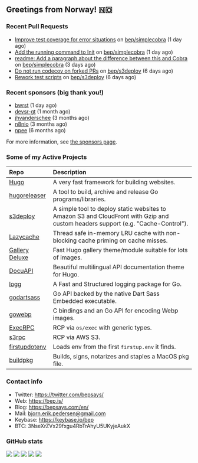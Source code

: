 ## Greetings from Norway! 🇳🇴

### Recent Pull Requests

- [Improve test coverage for error situations](https://github.com/bep/simplecobra/pull/6) on [bep/simplecobra](https://github.com/bep/simplecobra) (1 day ago)
- [ Add the running command to Init](https://github.com/bep/simplecobra/pull/5) on [bep/simplecobra](https://github.com/bep/simplecobra) (1 day ago)
- [readme: Add a paragraph about the difference between this and Cobra](https://github.com/bep/simplecobra/pull/4) on [bep/simplecobra](https://github.com/bep/simplecobra) (3 days ago)
- [Do not run codecov on forked PRs](https://github.com/bep/s3deploy/pull/385) on [bep/s3deploy](https://github.com/bep/s3deploy) (6 days ago)
- [Rework test scripts](https://github.com/bep/s3deploy/pull/384) on [bep/s3deploy](https://github.com/bep/s3deploy) (6 days ago)

### Recent sponsors (big thank you!)

- [bwrst](https://github.com/bwrst) (1 day ago)
- [devsr-gt](https://github.com/devsr-gt) (1 month ago)
- [jhvanderschee](https://github.com/jhvanderschee) (3 months ago)
- [n8nio](https://github.com/n8nio) (3 months ago)
- [npee](https://github.com/npee) (6 months ago)

For more information, see [the sponsors page](https://github.com/sponsors/bep/).

### Some of my Active Projects

| Repo  | Description |
| :---------------------------------------- | :------------------------------------------- |
| [Hugo](https://github.com/gohugoio/hugo)|A very fast framework for building websites. |
| [hugoreleaser](https://github.com/gohugoio/hugoreleaser)| A tool to build, archive and release Go programs/libraries.  |
| [s3deploy](https://github.com/bep/s3deploy)| A simple tool to deploy static websites to Amazon S3 and CloudFront with Gzip and custom headers support (e.g. "Cache-Control").|
| [Lazycache](https://github.com/bep/lazycache)| Thread safe in-memory LRU cache with non-blocking cache priming on cache misses.  |
| [Gallery Deluxe](https://github.com/bep/gallerydeluxe)|Fast Hugo gallery theme/module suitable for lots of images.  |
| [DocuAPI](https://github.com/bep/docuapi)| Beautiful multilingual API documentation theme for Hugo.  |
| [logg](https://github.com/bep/logg)| A Fast and Structured logging package for Go.  |
| [godartsass](https://github.com/bep/godartsass)| Go API backed by the native Dart Sass Embedded executable. |
| [gowebp](https://github.com/bep/gowebp)|C bindings and an Go API for encoding Webp images. |
| [ExecRPC](https://github.com/bep/execrpc)|RCP via `os/exec` with generic types.  |
| [s3rpc](https://github.com/bep/s3rpc)|RCP via AWS S3.|
| [firstupdotenv](https://github.com/bep/firstupdotenv)|Loads env from the first `firstup.env` it finds. |
| [buildpkg](https://github.com/bep/buildpkg)| Builds, signs, notarizes and staples a MacOS pkg file. |

### Contact info
- Twitter: https://twitter.com/bepsays/
- Web: https://bep.is/
- Blog: https://bepsays.com/en/
- Mail: bjorn.erik.pedersen@gmail.com
- Keybase: https://keybase.io/bep
- BTC: 3NseXrZVx29fxgu4RbTrAhyU5UKyjeAukX


### GitHub stats

![](https://github-profile-summary-cards.vercel.app/api/cards/profile-details?username=bep&theme=github)
![](https://github-profile-summary-cards.vercel.app/api/cards/repos-per-language?username=bep&theme=github)
![](https://github-profile-summary-cards.vercel.app/api/cards/most-commit-language?username=bep&theme=github)
![](https://github-profile-summary-cards.vercel.app/api/cards/stats?username=bep&theme=github)
![](https://github-profile-summary-cards.vercel.app/api/cards/productive-time?username=bep&theme=github)
